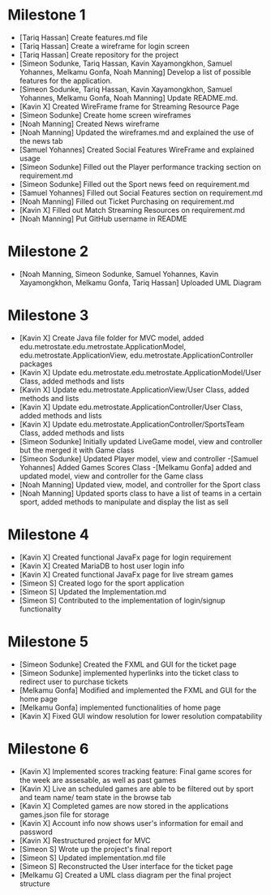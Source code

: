  # Milestone 1
- [Tariq Hassan] Create features.md file
- [Tariq Hassan] Create a wireframe for login screen
- [Tariq Hassan] Create repository for the project
- [Simeon Sodunke, Tariq Hassan, Kavin Xayamongkhon, Samuel Yohannes, Melkamu Gonfa, Noah Manning] Develop a list of possible features for the application.
- [Simeon Sodunke, Tariq Hassan, Kavin Xayamongkhon, Samuel Yohannes, Melkamu Gonfa, Noah Manning] Update README.md.
- [Kavin X] Created WireFrame frame for Streaming Resource Page
- [Simeon Sodunke] Create home screen wireframes
- [Noah Manning] Created News wireframe
- [Noah Manning] Updated the wireframes.md and explained the use of the news tab
- [Samuel Yohannes] Created Social Features WireFrame and explained usage
- [Simeon Sodunke] Filled out the Player performance tracking section on requirement.md
- [Simeon Sodunke] Filled out the Sport news feed on requirement.md
- [Samuel Yohannes] Filled out Social Features section on requirement.md
- [Noah Manning] Filled out Ticket Purchasing on requirement.md
- [Kavin X] Filled out Match Streaming Resources on requirement.md
- [Noah Manning] Put GitHub username in README

 # Milestone 2
- [Noah Manning, Simeon Sodunke, Samuel Yohannes, Kavin Xayamongkhon, Melkamu Gonfa, Tariq Hassan] Uploaded UML Diagram 

 # Milestone 3
- [Kavin X] Create Java file folder for MVC model, added edu.metrostate.edu.metrostate.ApplicationModel, edu.metrostate.ApplicationView, edu.metrostate.ApplicationController packages
- [Kavin X] Update edu.metrostate.edu.metrostate.ApplicationModel/User Class, added methods and lists
- [Kavin X] Update edu.metrostate.ApplicationView/User Class, added methods and lists
- [Kavin X] Update edu.metrostate.ApplicationController/User Class, added methods and lists
- [Kavin X] Update edu.metrostate.ApplicationController/SportsTeam Class, added methods and lists
- [Simeon Sodunke] Initially updated LiveGame model, view and controller but the merged it with Game class
- [Simeon Sodunke] Updated Player model, view and controller
-[Samuel Yohannes] Added Games Scores Class
-[Melkamu Gonfa]  added and updated model, view and controller for the Game class
- [Noah Manning] Updated view, model, and controller for the Sport class
- [Noah Manning] Updated sports class to have a list of teams in a certain sport, added methods to manipulate and display the list as sell

 # Milestone 4
 - [Kavin X] Created functional JavaFx page for login requirement
 - [Kavin X] Created MariaDB to host user login info
 - [Kavin X] Created functional JavaFx page for live stream games
 - [Simeon S] Created logo for the sport application
 - [Simeon S] Updated the Implementation.md
 - [Simeon S] Contributed to the implementation of login/signup functionality

 # Milestone 5
 - [Simeon Sodunke] Created the FXML and GUI for the ticket page
 - [Simeon Sodunke] implemented hyperlinks into the ticket class to redirect user to purchase tickets
 - [Melkamu Gonfa]  Modified and implemented the FXML and GUI for the home page
 - [Melkamu Gonfa] implemented functionalities of home page
 - [Kavin X] Fixed GUI window resolution for lower resolution compatability

 # Milestone 6
  - [Kavin X] Implemented scores tracking feature: Final game scores for the week are assesable, as well as past games
  - [Kavin X] Live an scheduled games are able to be filtered out by sport and team name/ team state in the browse tab
  - [Kavin X] Completed games are now stored in the applications games.json file for storage
  - [Kavin X] Account info now shows user's information for email and password
  - [Kavin X] Restructured project for MVC
  - [Simeon S] Wrote up the project's final report
  - [Simeon S] Updated implementation.md file
  - [Simeon S] Reconstructed the User interface for the ticket page
  - [Melkamu G] Created a UML class diagram per the final project structure
   
